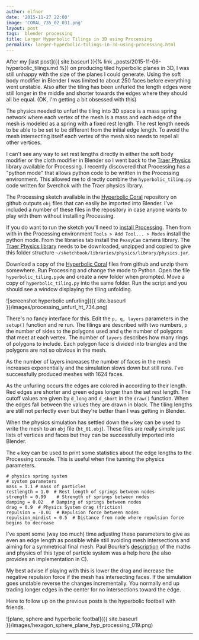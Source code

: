 ```yaml
---
author: elfnor
date: '2015-11-27 22:00'
image: 'CORAL_735_02_031.png'
layout: post
tags:  blender processing
title: Larger Hyperbolic Tilings in 3D using Processing
permalink: larger-hyperbolic-tilings-in-3d-using-processing.html
---
```


After my [last post]({{ site.baseurl }}{% link _posts/2015-11-06-hyperbolic_tilings.md %}) on producing tiled hyperbolic planes in 3D, I was still unhappy with the size of the planes I could generate. Using the soft body modifier in Blender I was limited to about 250 faces before everything went unstable. Also after the tiling has been unfurled the length edges were still longer in the middle and shorter towards the edges where they should all be equal. (OK, I\'m getting a bit obsessed with this)

The physics needed to unfurl the tiling into 3D space is a mass spring network where each vertex of the mesh is a mass and each edge of the mesh is modeled as a spring with a fixed rest length. The rest length needs to be able to be set to be different from the initial edge length. To avoid the mesh intersecting itself each vertex of the mesh also needs to repel all other vertices.

I can\'t see any way to set rest lengths directly in either the soft body modifier or the cloth modifier in Blender so I went back to the [Traer Physics](http://murderandcreate.com/physics/) library available for Processing. I recently discovered that Processing has a \"python mode\" that allows python code to be written in the Processing environment. This allowed me to directly combine the `hyperbolic_tiling.py` code written for Sverchok with the Traer physics library.

The Processing sketch available in the [Hyperbolic Coral](https://github.com/elfnor/hyperbolic_coral) repository on github outputs `obj` files that can easily be imported into Blender. I\'ve included a number of these files in the repository in case anyone wants to play with them without installing Processing.

If you do want to run the sketch you\'ll need to [install Processing](https://processing.org/). Then from with in the Processing environment `Tools > Add Tool... > Modes` install the python mode. From the libraries tab install the `PeasyCam` camera library. The [Traer Physics library](http://murderandcreate.com/physics/) needs to be downloaded, unzipped and copied to give this folder structure `~/sketchbook/libraries/physics/library/physics.jar`.

Download a copy of the [Hyperbolic Coral](https://github.com/elfnor/hyperbolic_coral) files from github and unzip them somewhere. Run Processing and change the mode to Python. Open the file `hyperbolic_tiling.pyde` and create a new folder when prompted. Move a copy of `hyperbolic_tiling.py` into the same folder. Run the script and you should see a window displaying the tiling unfolding.

![screenshot hyperbolic unfurling]({{ site.baseurl }}/images/processing_unfurl_ht_734.png)

There\'s no fancy interface for this. Edit the `p, q, layers` parameters in the `setup()` function and re run. The tilings are described with two numbers, `p` the number of sides to the polygons used and `q` the number of polygons that meet at each vertex. The number of `layers` describes how many rings of polygons to include. Each polygon face is divided into triangles and the polygons are not so obvious in the mesh.

As the number of layers increases the number of faces in the mesh increases exponentially and the simulation slows down but still runs. I\'ve successfully produced meshes with 1624 faces.

As the unfurling occurs the edges are colored in according to their length. Red edges are shorter and green edges longer than the set rest length. The cutoff values are given by `d_long` and `d_short` in the `draw()` function. When the edges fall between the values they are drawn in black. The tiling lengths are still not perfectly even but they\'re better than I was getting in Blender.

When the physics simulation has settled down the `w` key can be used to write the mesh to an `obj` file (`ht_01.obj`). These files are really simple just lists of vertices and faces but they can be successfully imported into Blender.

The `e` key can be used to print some statistics about the edge lengths to the Processing console. This is useful when fine tunning the physics parameters.

    # physics spring system  
    # system parameters
    mass = 1.1 # mass of particles
    restlength = 1.0  # Rest length of springs between nodes
    strength = 0.99    # Strength of springs between nodes
    damping = 0.02   # Damping of springs between nodes
    drag = 0.9  # Physics System drag (friction) 
    repulsion = -0.01  # Repulsion force between nodes
    repulsion_mindist = 0.5  # Distance from node where repulsion force begins to decrease

I\'ve spent some (way too much) time adjusting these parameters to give as even an edge length as possible while still avoiding mesh intersections and aiming for a symmetrical final mesh. Paul Bourke\'s [description](http://paulbourke.net/miscellaneous/particle/) of the maths and physics of this type of particle system was a help here (he also provides an implementation in C).

My best advise if playing with this is lower the drag and increase the negative repulsion force if the mesh has intersecting faces. If the simulation goes unstable reverse the changes incrementally. You normally end up trading longer edges in the center for no intersections toward the edge.

Here to follow up on the previous posts is the hyperbolic football with friends.

![plane, sphere and hyperbolic footbal]({{ site.baseurl }}/images/hexagon_sphere_plane_hyp_processing_019.png)

------------------------------------------------------------------------
